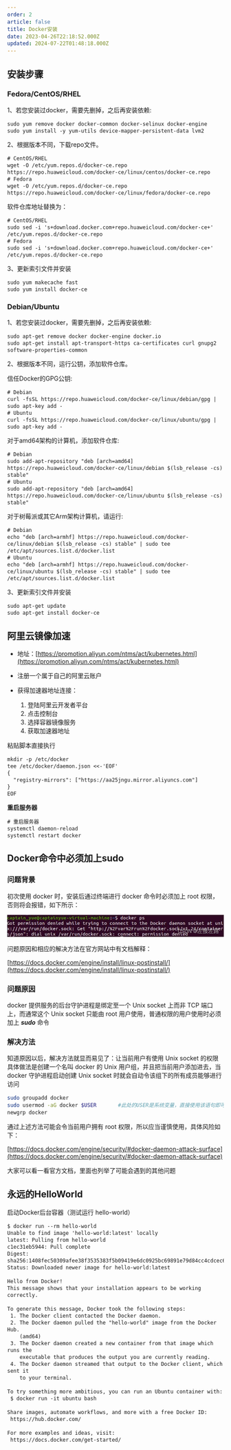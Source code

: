 ```yaml
---
order: 2
article: false
title: Docker安装
date: 2023-04-26T22:18:52.000Z
updated: 2024-07-22T01:48:18.000Z
---
```

## 安装步骤

### Fedora/CentOS/RHEL

1、若您安装过docker，需要先删掉，之后再安装依赖:

```
sudo yum remove docker docker-common docker-selinux docker-engine
sudo yum install -y yum-utils device-mapper-persistent-data lvm2
```

2、根据版本不同，下载repo文件。

```
# CentOS/RHEL 
wget -O /etc/yum.repos.d/docker-ce.repo https://repo.huaweicloud.com/docker-ce/linux/centos/docker-ce.repo
# Fedora
wget -O /etc/yum.repos.d/docker-ce.repo https://repo.huaweicloud.com/docker-ce/linux/fedora/docker-ce.repo
```

软件仓库地址替换为：

```
# CentOS/RHEL 
sudo sed -i 's+download.docker.com+repo.huaweicloud.com/docker-ce+' /etc/yum.repos.d/docker-ce.repo
# Fedora
sudo sed -i 's+download.docker.com+repo.huaweicloud.com/docker-ce+' /etc/yum.repos.d/docker-ce.repo
```

3、更新索引文件并安装

```
sudo yum makecache fast
sudo yum install docker-ce
```

### Debian/Ubuntu

1、若您安装过docker，需要先删掉，之后再安装依赖:

```
sudo apt-get remove docker docker-engine docker.io
sudo apt-get install apt-transport-https ca-certificates curl gnupg2 software-properties-common
```

2、根据版本不同，运行公钥，添加软件仓库。

信任Docker的GPG公钥:

```
# Debian
curl -fsSL https://repo.huaweicloud.com/docker-ce/linux/debian/gpg | sudo apt-key add -
# Ubuntu
curl -fsSL https://repo.huaweicloud.com/docker-ce/linux/ubuntu/gpg | sudo apt-key add -
```

对于amd64架构的计算机，添加软件仓库:

```
# Debian
sudo add-apt-repository "deb [arch=amd64] https://repo.huaweicloud.com/docker-ce/linux/debian $(lsb_release -cs) stable"
# Ubuntu
sudo add-apt-repository "deb [arch=amd64] https://repo.huaweicloud.com/docker-ce/linux/ubuntu $(lsb_release -cs) stable"
```

对于树莓派或其它Arm架构计算机，请运行:

```
# Debian
echo "deb [arch=armhf] https://repo.huaweicloud.com/docker-ce/linux/debian $(lsb_release -cs) stable" | sudo tee /etc/apt/sources.list.d/docker.list
# Ubuntu
echo "deb [arch=armhf] https://repo.huaweicloud.com/docker-ce/linux/ubuntu $(lsb_release -cs) stable" | sudo tee /etc/apt/sources.list.d/docker.list
```

3、更新索引文件并安装

```
sudo apt-get update
sudo apt-get install docker-ce
```

## 阿里云镜像加速

* ​地址：[https://promotion.aliyun.com/ntms/act/kubernetes.html](https://promotion.aliyun.com/ntms/act/kubernetes.html)
* 注册一个属于自己的阿里云账户
* 获得加速器地址连接：

  1. ​登陆阿里云开发者平台
  2. 点击控制台
  3. 选择容器镜像服务
  4. 获取加速器地址

粘贴脚本直接执行

```console
mkdir -p /etc/docker 
tee /etc/docker/daemon.json <<-'EOF'
{ 
  "registry-mirrors": ["https://aa25jngu.mirror.aliyuncs.com"] 
} 
EOF 
```

**重启服务器**

```shell
# 重启服务器
systemctl daemon-reload
systemctl restart docker
```

## Docker命令中必须加上sudo

### 问题背景

初次使用 docker 时，安装后通过终端进行 docker 命令时必须加上 root 权限，否则将会报错，如下所示：

​![202407031559160](assets/net-img-202407031559160-20240721174518-wx7o5mo.jpeg)​

问题原因和相应的解决方法在官方网站中有文档解释：

[https://docs.docker.com/engine/install/linux-postinstall/](https://docs.docker.com/engine/install/linux-postinstall/)

### 问题原因

docker 提供服务的后台守护进程是绑定至一个 Unix socket 上而非 TCP 端口上，而通常这个 Unix socket 只能由 root 用户使用，普通权限的用户使用时必须加上 ***sudo*** 命令

### 解决方法

知道原因以后，解决方法就显而易见了：让当前用户有使用 Unix socket 的权限  
具体做法是创建一个名叫 docker 的 Unix 用户组，并且把当前用户添加进去，当 docker 守护进程启动创建 Unix socket 时就会自动令该组下的所有成员能够进行访问

```bash
sudo groupadd docker
sudo usermod -aG docker $USER		#此处的USER是系统变量，直接使用该语句即可
newgrp docker
```

通过上述方法可能会令当前用户拥有 root 权限，所以应当谨慎使用，具体风险如下：

[https://docs.docker.com/engine/security/#docker-daemon-attack-surface](https://docs.docker.com/engine/security/#docker-daemon-attack-surface)

大家可以看一看官方文档，里面也列举了可能会遇到的其他问题

## 永远的HelloWorld

启动Docker后台容器（测试运行 hello-world）

```console
$ docker run --rm hello-world
Unable to find image 'hello-world:latest' locally
latest: Pulling from hello-world
c1ec31eb5944: Pull complete
Digest: sha256:1408fec50309afee38f3535383f5b09419e6dc0925bc69891e79d84cc4cdcec6
Status: Downloaded newer image for hello-world:latest

Hello from Docker!
This message shows that your installation appears to be working correctly.

To generate this message, Docker took the following steps:
 1. The Docker client contacted the Docker daemon.
 2. The Docker daemon pulled the "hello-world" image from the Docker Hub.
    (amd64)
 3. The Docker daemon created a new container from that image which runs the
    executable that produces the output you are currently reading.
 4. The Docker daemon streamed that output to the Docker client, which sent it
    to your terminal.

To try something more ambitious, you can run an Ubuntu container with:
 $ docker run -it ubuntu bash

Share images, automate workflows, and more with a free Docker ID:
 https://hub.docker.com/

For more examples and ideas, visit:
 https://docs.docker.com/get-started/
```

‍
